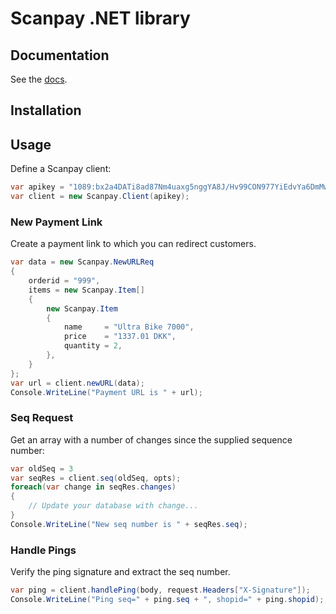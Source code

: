 # Scanpay .NET library

## Documentation
See the [docs](https://docs.scanpay.dk/).

## Installation

## Usage

Define a Scanpay client:
```csharp
var apikey = "1089:bx2a4DATi8ad87Nm4uaxg5nggYA8J/Hv99CON977YiEdvYa6DmMwdoRPoYWyBJSi";
var client = new Scanpay.Client(apikey);
```

### New Payment Link
Create a payment link to which you can redirect customers.
```csharp
var data = new Scanpay.NewURLReq
{
    orderid = "999",
    items = new Scanpay.Item[]
    {
        new Scanpay.Item
        {
            name     = "Ultra Bike 7000",
            price    = "1337.01 DKK",
            quantity = 2,
        },
    }
};
var url = client.newURL(data);
Console.WriteLine("Payment URL is " + url);
```

### Seq Request
Get an array with a number of changes since the supplied sequence number:
```csharp
var oldSeq = 3
var seqRes = client.seq(oldSeq, opts);
foreach(var change in seqRes.changes)
{
    // Update your database with change...
}
Console.WriteLine("New seq number is " + seqRes.seq);
```

### Handle Pings
Verify the ping signature and extract the seq number.
```csharp
var ping = client.handlePing(body, request.Headers["X-Signature"]);
Console.WriteLine("Ping seq=" + ping.seq + ", shopid=" + ping.shopid);;
```
